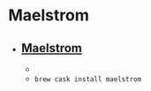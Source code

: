 # Maelstrom
- [Maelstrom](https://www.libsdl.org/projects/Maelstrom/index.html)
  - 
  - 
  - `brew cask install maelstrom`
